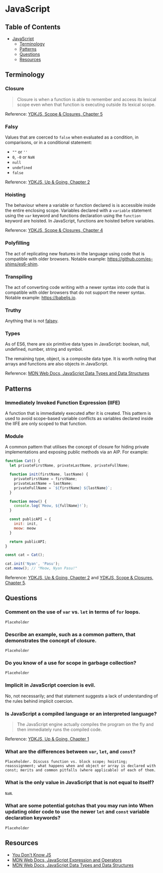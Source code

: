 # JavaScript

## Table of Contents

* [JavaScript](#javascript)
  * [Terminology](#terminology)
  * [Patterns](#patterns)
  * [Questions](#questions)
  * [Resources](#resources)

## Terminology

### Closure

> Closure is when a function is able to remember and access its lexical scope even when that function is executing outside its lexical scope.

Reference: [YDKJS, Scope & Closures, Chapter 5](https://github.com/getify/You-Dont-Know-JS/blob/master/scope%20%26%20closures/ch5.md)

### Falsy

Values that are coerced to `false` when evaluated as a condition, in comparisons, or in a conditional statement:

* `""` or `''`
* `0`, `-0` or `NaN`
* `null`
* `undefined`
* `false`

Reference: [YDKJS, Up & Going, Chapter 2](https://github.com/getify/You-Dont-Know-JS/blob/master/up%20%26%20going/ch2.md)

### Hoisting

The behaviour where a variable or function declared is is accessible inside the entire enclosing scope. Variables declared with a `variable` statement using the `var` keyword and functions declaration using the `function` keyword are hoisted. In JavaScript, functions are hoisted before variables.

Reference: [YDKJS, Scope & Closures, Chapter 4](https://github.com/getify/You-Dont-Know-JS/blob/master/scope%20%26%20closures/ch4.md)

### Polyfilling

The act of replicating new features in the language using code that is compatible with older browsers. Notable example: https://github.com/es-shims/es6-shim.

### Transpiling

The act of converting code writing with a newer syntax into code that is compatible with older browsers that do not support the newer syntax. Notable example: https://babeljs.io.

### Truthy

Anything that is not [falsey](#falsy).

### Types

As of ES6, there are six primitive data types in JavaScript: boolean, null, undefined, number, string and symbol.

The remaining type, object, is a composite data type. It is worth noting that arrays and functions are also objects in JavaScript.

Reference: [MDN Web Docs, JavaScript Data Types and Data Structures](https://developer.mozilla.org/en-US/docs/Web/JavaScript/Data_structures)

## Patterns

### Immediately Invoked Function Expression (IIFE)

A function that is immediately executed after it is created. This pattern is used to avoid scope-based variable conflicts as variables declared inside the IIFE are only scoped to that function.

### Module

A common pattern that utilises the concept of closure for hiding private implementations and exposing public methods via an AIP. For example:

```javascript
function Cat() {
  let privateFirstName, privateLastName, privateFullName;

  function init(firstName, lastName) {
    privateFirstName = firstName;
    privateLastName = lastName;
    privateFullName = `${firstName} ${lastName}`;
  }

  function meow() {
    console.log(`Meow, ${fullName}!`);
  }

  const publicAPI = {
    init: init,
    meow: meow
  }

  return publicAPI;
}

const cat = Cat();

cat.init('Nyan', 'Pasu');
cat.meow(); // "Meow, Nyan Pasu!"
```

Reference: [YDKJS, Up & Going, Chapter 2](https://github.com/getify/You-Dont-Know-JS/blob/master/up%20%26%20going/ch2.md) and [YDKJS, Scope & Closures, Chapter 5](https://github.com/getify/You-Dont-Know-JS/blob/master/scope%20%26%20closures/ch5.md).

## Questions

### Comment on the use of `var` vs. `let` in terms of `for` loops.

`Placeholder`

### Describe an example, such as a common pattern, that demonstrates the concept of closure.

`Placeholder`

### Do you know of a use for scope in garbage collection?

`Placeholder`

### Implicit in JavaScript coercion is evil.

No, not necessarily; and that statement suggests a lack of understanding of the rules behind implicit coercion.

### Is JavaScript a compiled language or an interpreted language?

> The JavaScript engine actually compiles the program on the fly and then immediately runs the compiled code.

Reference: [YDKJS, Up & Going, Chapter 1](https://github.com/getify/You-Dont-Know-JS/blob/master/up%20%26%20going/ch1.md)

### What are the differences between `var`, `let`, and `const`?

`Placeholder. Discuss function vs. block scope; hoisting; reasssignment; what happens when and object or array is declared with const; merits and common pitfalls (where applicable) of each of them.`

### What is the only value in JavaScript that is not equal to itself?

`NaN`.

### What are some potential gotchas that you may run into When updating older code to use the newer `let` and `const` variable declaration keywords?

`Placeholder`

## Resources

* [You Don't Know JS](https://github.com/getify/You-Dont-Know-JS)
* [MDN Web Docs, JavaScript Expression and Operators](https://developer.mozilla.org/en-US/docs/Web/JavaScript/Guide/Expressions_and_Operators)
* [MDN Web Docs, JavaScript Data Types and Data Structures](https://developer.mozilla.org/en-US/docs/Web/JavaScript/Data_structures)
